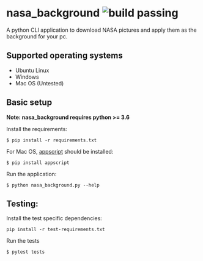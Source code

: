 # nasa_background ![build passing](https://travis-ci.com/Thomas9292/nasa-background.svg?branch=master)

A python CLI application to download NASA pictures and apply them as the background for your pc.

## Supported operating systems
 - Ubuntu Linux
 - Windows
 - Mac OS (Untested)


## Basic setup

**Note: nasa_background requires python >= 3.6**

Install the requirements:
```
$ pip install -r requirements.txt
```

For Mac OS, [appscript](https://pypi.org/project/appscript/) should be installed:
```
$ pip install appscript
```

Run the application:
```
$ python nasa_background.py --help
```

## Testing:
Install the test specific dependencies:
```
pip install -r test-requirements.txt
```

Run the tests
```
$ pytest tests
```
